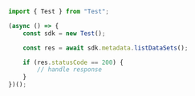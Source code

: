 <!-- Start SDK Example Usage -->


```typescript
import { Test } from "Test";

(async () => {
    const sdk = new Test();

    const res = await sdk.metadata.listDataSets();

    if (res.statusCode == 200) {
        // handle response
    }
})();

```
<!-- End SDK Example Usage -->